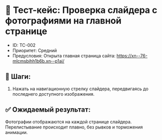 # 🧪 Тест-кейс: Проверка слайдера с фотографиями на главной странице
- ID: TC-002
- Приоритет: Средний
- Предусловия: Открыта главная страница сайта: https://xn--76-mlcmsbihh1b6b.xn--p1ai/ 
 
## 🔄 Шаги:
1. Нажать на навигационную стрелку слайдера, передвигаясь до последнего доступного изображения.

## ✅ Ожидаемый результат:
Фотографии отображаются на каждой странице слайдера. Перелистывание происходит плавно, без рывков и торможения анимации.
